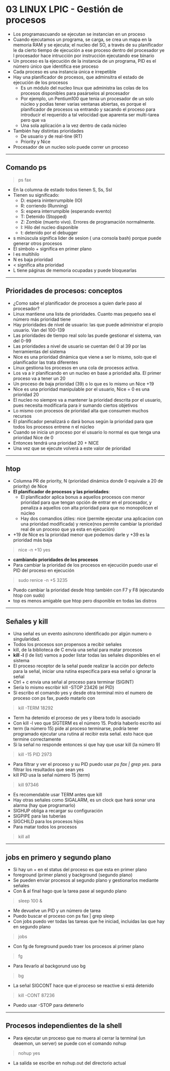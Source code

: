 # 03 LINUX LPIC - Gestión de procesos

- Los programascuando se ejecutan se instancian en un proceso
- Cuando ejecutamos un programa, se carga, se crea un mapa en la  memoria RAM y se ejecuta; el nucleo del SO, a través de su planificador le da cierto tiempo de ejecución a ese proceso dentro del procesador ye l procesador hace intrucción por instrucción ejecutando ese binario
- Un proceso es la ejecución de la instancia de un programa, PID es el número único que identifica ese proceso
- Cada proceso es una instancia única e irrepetible
- Hay una planificador de procesos, que adminsitra el estado de ejecución de los procesos
  - Es un módulo del nucleo linux que administra las colas de los procesos disponibles para pasárselos al procesador 
  - Por ejemplo, un Pentium100 que tenia un procesador de un solo núcleo y podias tener varias ventanas abiertas, es porque el planificador de procesos va entrando y sacando el proceso para introducir el requerido a tal velocidad que aparenta ser multi-tarea pero que va
  - Una sola aplicación a la vez dentro de cada núcleo
- También hay distintas prioridades 
  - De usuario y de real-tine (RT)
  - Priority y Nice
- Procesador de un nucleo solo puede correr un proceso
------

## Comando ps

> ps fax

- En la columna de estado todos tienen S, Ss, Ssl
- Tienen su significado:
  - D: espera ininterrumpible (IO)
  - R: corriendo (Running)
  - S: espera interrumpible (esperando evento)
  - T: Detenido (Stopped)
  - Z: Zombie (muerto vivo). Errores de programación normalmente. 
  - I: Hilo del nucleo disponible
  - t: detenido por el debugger
- s minúscula significa lider de sesion ( una consola bash) porque puede generar otros procesos
- El simbolo + significa en primer plano
- l es multihilo
- N es baja prioridad
- < significa alta prioridad
- L tiene páginas de memoria ocupadas y puede bloquearlas
-----

## Prioridades de procesos: conceptos

- ¿Como sabe el planificador de procesos a quien darle paso al procesador?
- Linux mantiene una lista de prioridades. Cuanto mas pequeño sea el número más prioridad tiene
- Hay prioridades de nivel de usuario: las que puede administrar el propio usuario. Van del 100-139
- Las prioridades de tiempo real solo las puede gestionar el sistema, van del 0-99
- Las prioridades a nivel de usuario se cuentan del 0 al 39 por las herramientas del sistema
- Nice es una prioridad dinámica que viene a ser lo mismo, solo que el planificador las trata diferentes
- Linux gestiona los procesos en una cola de procesos activa.
- Los va a ir planificando en un nucleo en base a prioridad alta. El primer proceso va a tener un 20
- Un proceso de baja prioridad (39) o lo que es lo mismo un Nice +19
- Nice es una prioridad manipulable por el usuario, Nice = 0 es una prioridad 20
- El nucleo no siempre va a mantener la prioridad descrita por el usuario, pues necesita modificarla para ir sumando ciertos objetivos
- Lo mismo con procesos de prioridad alta que consumen muchos recursos
- El planificador penalizará o dará bonus según la prioridad para que todos los procesos entrene n el núcleo
- Cuando se inicia un proceso por el usuario lo normal es que tenga una prioridad Nice de 0
- Entonces tendrá una prioridad 20 + NICE
- Una vez que se ejecute volverá a este valor de prioridad
------

## htop

- Columna PR de priority, N (prioridad dinámica donde 0 equivale a 20 de priority) de Nice
- **El planificador de procesos y las prioridades**:
  - El planificador aplica bonus a aquellos procesos con menor prioridad para que tengan opción de entrar en el procesador, y penaliza a aquellos con alta prioridad para que no monopolicen el núcleo
  - Hay dos comandios útiles: nice (permite ejecutar una aplicacion con una prioridad modificada) y renice(nos permite cambiar la prioridad real de un proceso que ya esta en ejecución)
- +19 de Nice es la prioridad menor que podemos darle y +39 es la prioridad más baja

> nice -n +10 yes 

- **cambiando prioridades de los procesos**
- Para cambiar la prioridad de los procesos en ejecución puedo usar el PID del proceso en ejecución

> sudo renice -n +5 3235

- Puedo cambiar la prioridad desde htop también con F7 y F8 (ejecutando htop con sudo)
- top es menos amigable que htop pero disponible en todas las distros
-----

## Señales y kill

- Una señal es un evento asíncrono identificado por algún numero o singularidad.
- Todos los procesos son propensos a recibir señales
- kill, de la biblioteca de C envía una señal para matar procesos
- **kill -l** (l de list) vamos a poder listar todas las señales disponibles en el sistema
- El proceso receptor de la señal puede realizar la acción por defecto para la señal, iniciar una rutina especifica para esa señal o ignorar la señal
- Ctrl + c envia una señal al proceso para terminar (SIGINT)
- Sería lo mismo  escribir kill -STOP 23426 (el PID)
- Si escribo el comando yes y desde otra terminal miro el numero de proceso con ps fax, puedo matarlo con

> kill -TERM 18292

- Term ha detenido el proceso de yes y libera todo lo asociado
- Con kill -l veo que SIGTERM es el número 15. Podría haberlo escrito así
- term (la número 15) pide al proceso terminarse, podría tener programado ejecutar una rutina al recibir esta señal. esto hace que termine correctamente
- Si la señal no responde entonces si que hay que usar kill (la número 9)
> kill -15 PID 2973

- Para filtrar y ver el proceso y su PID puedo usar *ps fax | grep yes*. para filtrar los resultados que sean yes
- kill PID usa la señal número 15 (term)

> kill 97346

- Es recomendable usar TERM antes que kill
- Hay otras señales como SIGALARM, es un clock que hará sonar una alarma (hay que programarlo)
- SIGHUP obliga a recargar su configuración
- SIGPIPE para las tuberías
- SIGCHILD para los procesos hijos
- Para matar todos los procesos

> kill all 
----

## jobs en primero y segundo plano

- Si hay un + en el status del proceso es que esta en primer plano
- foreground (primer plano) y background (segundo plano) 
- Se pueden enviar procesos al segundo plano y gestionarlos mediante señales
- Con & al final hago que la tarea pase al segundo plano

> sleep 100 &

- Me devuelve un PID y un número de tarea
- Puedo buscar el proceso con ps fax | grep sleep
- Con jobs puedo ver todas las tareas que he iniciad, incluidas las que hay en segundo plano

> jobs

- Con fg de foreground puedo traer los procesos al primer plano

> fg

- Para llevarlo al backgorund uso bg

> bg

- La señal SIGCONT hace que el proceso se reactive si está detenido

> kill -CONT 87236

- Puedo usar -STOP para detenerlo
----

## Procesos independientes de la shell

- Para ejecutar un proceso que no muera al cerrar la terminal (un deaemon, un server) se puede con el comando nohup

> nohup yes 

- La salida se escribe en nohup.out del directorio actual


